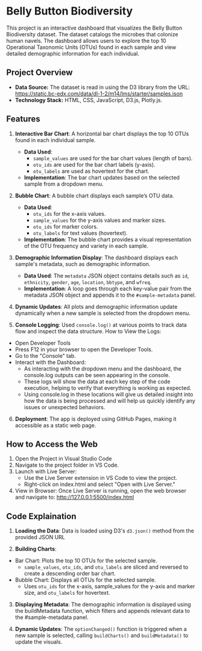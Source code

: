 # Belly Button Biodiversity

This project is an interactive dashboard that visualizes the Belly Button Biodiversity dataset. The dataset catalogs the microbes that colonize human navels. The dashboard allows users to explore the top 10 Operational Taxonomic Units (OTUs) found in each sample and view detailed demographic information for each individual.

## Project Overview

- **Data Source:** The dataset is read in using the D3 library from the URL: https://static.bc-edx.com/data/dl-1-2/m14/lms/starter/samples.json 
- **Technology Stack:** HTML, CSS, JavaScript, D3.js, Plotly.js.

## Features

1. **Interactive Bar Chart**: A horizontal bar chart displays the top 10 OTUs found in each individual sample. 
   - **Data Used**:
     - `sample_values` are used for the bar chart values (length of bars).
     - `otu_ids` are used for the bar chart labels (y-axis).
     - `otu_labels` are used as hovertext for the chart.
   - **Implementation**: The bar chart updates based on the selected sample from a dropdown menu.

2. **Bubble Chart**: A bubble chart displays each sample’s OTU data.
   - **Data Used**:
     - `otu_ids` for the x-axis values.
     - `sample_values` for the y-axis values and marker sizes.
     - `otu_ids` for marker colors.
     - `otu_labels` for text values (hovertext).
   - **Implementation**: The bubble chart provides a visual representation of the OTU frequency and variety in each sample.

3. **Demographic Information Display**: The dashboard displays each sample's metadata, such as demographic information.
   - **Data Used**: The `metadata` JSON object contains details such as `id`, `ethnicity`, `gender`, `age`, `location`, `bbtype`, and `wfreq`.
   - **Implementation**: A loop goes through each key-value pair from the metadata JSON object and appends it to the `#sample-metadata` panel.

4. **Dynamic Updates**: All plots and demographic information update dynamically when a new sample is selected from the dropdown menu.

5. **Console Logging**: Used `console.log()` at various points to track data flow and inspect the data structure.
How to View the Logs:
  - Open Developer Tools
  - Press F12 in your browser to open the Developer Tools.
  - Go to the "Console" tab.
  - Interact with the Dashboard:
    - As interacting with the dropdown menu and the dashboard, the console.log outputs can be seen appearing in the console.
    - These logs will show the data at each key step of the code execution, helping to verify that everything is working as expected.
    - Using console.log in these locations will give us detailed insight into how the data is being processed and will help us quickly identify any issues or unexpected behaviors.

6. **Deployment**: The app is deployed using GitHub Pages, making it accessible as a static web page.

## How to Access the Web

1. Open the Project in Visual Studio Code
3. Navigate to the project folder in VS Code.
4. Launch with Live Server:
   - Use the Live Server extension in VS Code to view the project.
   - Right-click on index.html and select "Open with Live Server."
5. View in Browser: Once Live Server is running, open the web browser and navigate to: http://127.0.0.1:5500/index.html

## Code Explaination

1. **Loading the Data**: Data is loaded using D3's `d3.json()` method from the provided JSON URL
   
2. **Building Charts**:
  - Bar Chart: Plots the top 10 OTUs for the selected sample.
    - `sample_values`, `otu_ids`, and `otu_labels` are sliced and reversed to create a descending order bar chart.
  - Bubble Chart: Displays all OTUs for the selected sample.
    - Uses `otu_ids` for the x-axis, sample_values for the y-axis and marker size, and `otu_labels` for hovertext.
    
3. **Displaying Metadata**: The demographic information is displayed using the buildMetadata function, which filters and appends relevant data to the #sample-metadata panel.
  
4. **Dynamic Updates**: The `optionChanged()` function is triggered when a new sample is selected, calling `buildCharts()` and `buildMetadata()` to update the visuals.



